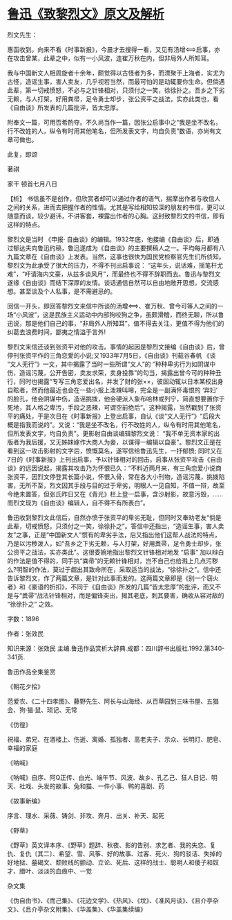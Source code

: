 # [鲁迅《致黎烈文》原文及解析](https://www.vrrw.net/wx/9466.html)

烈文先生：

惠函收到。向来不看《时事新报》，今晨才去搜得一看，又见有汤增启事，亦在攻击曾某，此辈之中，似有一小风波，连崔万秋在内，但非局外人所知耳。

我与中国新文人相周旋者十余年，颇觉得以古怪者为多，而漂聚于上海者，实尤为古怪，造谣生事，害人卖友，几乎视若当然，而最可怕的是动辄要你生命。但倘遇此辈，第一切戒愤怒，不必与之针锋相对，只须付之一笑，徐徐扑之。吾乡之下劣无赖，与人打架，好用粪帚，足令勇士却步，张公资平之战法，实亦此类也，看《自由谈》所发表的几篇批评，皆太忠厚。

附奉文一篇，可用否希酌夺。不久尚当作一篇，因张公启事中之“我是坐不改名，行不改姓的人，纵令有时用其他笔名，但所发表文字，均自负责”数语，亦尚有文章可做也。

此复，即颂

著祺

家干 顿首七月八日



【析】 书信虽不是创作，但欣赏者却可以通过作者的语气，揣摩出作者与收信人之间的关系，进而去把握作者的性情。尤其是写给相知较深的朋友的书信，更可以随意而谈，较少避讳，不讲客套，裸露出作者的心胸。这封致黎烈文的书信，即有这样的特点。

黎烈文是当时 《申报· 自由谈》的编辑。1932年底，他接编《自由谈》后，即通过郁达夫向鲁迅约稿，鲁迅遂成为《自由谈》的主要撰稿人之一。平均每月都有八九篇文章在《自由谈》上发表。当然，这事也很快为国民党检察官先生们所侦知。黎烈文为此承受了很大的压力，不得不刊出启事说： “这年头，说话难，摇笔杆尤难”，“吁请海内文豪，从兹多谈风月”，而最终也不得不辞职而去。鲁迅与黎烈文遂缘《自由谈》而结下深厚的友情。谈话通信自然可以自由地敞开思想，交流感想。甚至谈及个人私事，是不需避忌的。

回信一开头，即回答黎烈文来信中所谈的汤增、崔万秋、曾今可等人之间的一场“小风波”，这是民族主义运动中内部狗咬狗之争，虽颇滑稽，而终无聊，所以鲁迅说，那是他们自己的事，“非局外人所知耳”，值不得去关注，更值不得为他们的纠葛去浪费时间，鄙夷之情溢于言外!

黎烈文来信还谈到张资平对他的攻击。事情的起因是黎烈文接编《自由谈》后，曾停刊张资平作的三角恋爱的小说;又1933年7月5日，《自由谈》刊载谷春帆 《谈 “文人无行”》一文，其中揭露了当时一些所谓“文人”的 “种种卑劣行为如阴谋中伤，造谣污蔑，公开告密，卖友求荣，卖身投靠”的勾当，揭露出曾今可的种种丑行，同时也揭露“专写三角恋爱出名，并发了财的张××，彼固动辄以日本某校出身自眩者，然而他最近也会在一些小报上泼辣叫嗥，完全是一副满怀毒恨的 ‘弃妇’ 的脸孔，他会阴谋中伤，造谣挑拨，他会硬派人象布哈林或列宁，简直想要置你于死地，其人格之卑污，手段之恶辣，可谓空前绝后”。这种揭露，当然戳到了张资平的痛处，于是次日在《时事新报》上登出启事，自认《谈“文人无行”》“后段大概是指我而说的”。又说：“我是坐不改名，行不改姓的人，纵令有时用其他笔名，但所发表文字，均自负责”。更影射自由谈编辑黎烈文说： “我不单无资本家的出版者为我后援，又无姊妹嫁作大商人为妾，以谋得一编辑以自豪”。黎烈文正是在看到这一攻击影射的文字后，愤慨莫名，遂写信给鲁迅先生，一抒郁愤; 同时又在7日的《时事新报》上刊出启事，予以针锋相对的回击。启事从张资平攻击《自由谈》的远因说起，揭露其攻击乃为怀恨已久：“不料近两月来，有三角恋爱小说商张资平，因烈文停登其长篇小说，怀恨入骨，常在各大小刊物，造谣污蔑，挑拨陷害，无所不至，烈文因其手段与目的过于卑劣，明眼人一见自知，不值一辩，故至今绝未置答，但张氏昨日又在《青光》栏上登一启事，含沙射影，故意污毁，……而烈文现为《自由谈》编辑人，自不得不有所表白”。

鲁迅收到黎烈文此信后，自然亦愤于张资平的卑劣无耻，但同时又奉劝老友“倘是此辈，切戒愤怒，只须付之一笑，徐徐扑之”。答信中还指出，“造谣生事，害人卖友”之事，正是“中国新文人”惯有的卑劣手法，后又指出他们这帮人战法的特点，乃是以污秽泼人，如“吾乡之下劣无赖，与人打架，好用粪帚，足令勇士却步，张公资平之战法，实亦类此”。这很委婉地指出黎烈文针锋相对地发 “启事” 加以辩白的作法是值不得的，同手执“粪帚”的无赖针锋相对，岂不自己也给溅上几点污秽么?明智的作法，莫过于觑出其致命所在，采取适当的战法，“徐徐扑之”。信中还告诉黎烈文，作了两篇文章，是针对此事而发的。这两篇文章即是《别一个窃火者》和《豪语的折扣》，不同于《自由谈》所发的几篇“皆太忠厚”的批评，而又不是与“粪帚”战法针锋相对，而是偏锋突出，揭其老底，刺其要害，确收从容对敌的 “徐徐扑之” 之效。

字数：1896

作者：张效民

知识来源：张效民 主编.鲁迅作品赏析大辞典.成都：四川辞书出版社.1992.第340-341页.

鲁迅作品全集鉴赏

《朝花夕拾》

范爱农、《二十四孝图》、藤野先生、阿长与山海经、从百草园到三味书屋、五猖会、狗·猫·鼠、琐记、无常

《仿徨》

祝福、弟兄、在酒楼上、伤逝、离婚、孤独者、高老夫子、示众、长明灯、肥皂、幸福的家庭

《呐喊》

《呐喊》自序、阿Q正传、白光、端午节、风波、故乡、孔乙己、狂人日记、明天、社戏、头发的故事、兔和猫、一件小事、鸭的喜剧、药

《故事新编》

序言、理水、采薇、铸剑、非攻、奔月、出关、补天、起死

《野草》

《野草》英文译本序、《野草》题辞、秋夜、影的告别、求乞者、我的失恋、复仇、复仇〔其二〕、希望、雪、风筝、好的故事、过客、死火、狗的驳诘、失掉的好地狱、墓碣文、颓败线的颤动、立论、死后、这样的战士、聪明人和傻子和奴才、腊叶、淡淡的血痕中、一觉

杂文集

《伪自由书》、《而己集》、《花边文学》、《热风》、《坟》、《准风月谈》、《且介亭杂文》、《且介亭杂文附集》、《华盖集》、《华盖集续编》

